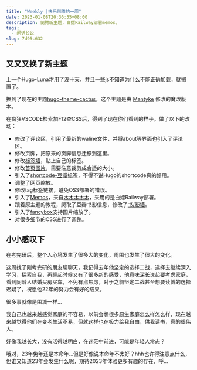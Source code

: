 ```yaml
---
title: "Weekly |快乐倒腾的一周"
date: 2023-01-08T20:36:55+08:00
description: 倒腾新主题，白嫖Railway部署memos。
tags:
  - 闲话长说
slug: 7d95c632
---
```


## 又又又换了新主题

上一个Hugo-Luna才用了没十天，并且一些js不知道为什么不能正确加载，就搁置了。

换到了现在的主题[hugo-theme-cactus](https://github.com/monkeyWzr/hugo-theme-cactus)，这个主题是由 [Mantyke](https://mantyke.icu/) 修改的魔改版本。

在疯狂VSCODE检索加F12查CSS后，得到了现在你们看到的样子。做了以下的改动：

- 修改了评论区，引用了最新的waline文件，并将about等界面也引入了评论区。
- 修改页脚，把原来的页脚信息迁移到这里。
- 修改[标签墙](https://shixiaocaia.fun/about/)，贴上自己的标签。
- 修改[首页图片](https://shixiaocaia.fun/)，需要注意裁剪成合适的大小。
- 引入了[shortcode-豆瓣标签](https://shixiaocaia.fun/posts/7aee45b6/#%E8%B1%86%E7%93%A3%E6%A0%87%E7%AD%BE)，不得不说Hugo的shortcode真的好用。
- 调整了网页缩放。
- 修改tag标签链接，避免OSS部署的错误。
- 引入了[Memos](https://shixiaocaia.fun/memos/)，来自[木木木木木](https://immmmm.com/hi-memos/)，采用的是白嫖Railway部署。
- 跟着原主题的教程，爬取了豆瓣书影信息，修改了[书/影墙](https://shixiaocaia.fun/movies/)。
- 引入了[fancybox](https://atpx.com/hugo-fancybox/)支持图片缩放了。
- 对很多细节的CSS进行了调整。

## 小小感叹下

在考完研后，整个人心境发生了很多大的变化，周围也发生了很大的变化。

这周找了刚考完研的朋友聊聊天，我记得去年他坚定的选择二战，选择去继续深入学习，探索自我，再聊起时候又有了很多新的感受，他意味深长说起要考虑家庭，看到同龄人结婚买房买车，不免有点焦虑，对于之前坚定二战甚至想要读博的选择迟疑了，祝愿他22年的努力会有好的结果。

很多事就像是围城一样...

我自己也越来越感觉家庭的不容易，以前会想很多原生家庭怎么样怎么样，现在越来越觉得他们在变老生活不易，但就这样也在极力给我自由，供我读书，真的很伟大。

好像我越长大，没有活得越明白，在迷茫中前进，可能是年轻人常态？

哦对，23年兔年还是本命年...但是好像说本命年不太好？hhh也许得注意点什么，但谁又知道23年会发生什么呢，期待2023年体验更多有趣的存在，呼...

